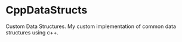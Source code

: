 # CppDataStructs
Custom Data Structures. My custom implementation of common data structures using c++.
